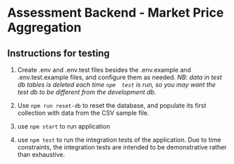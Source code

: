 # Assessment Backend - Market Price Aggregation

## Instructions for testing

   1. Create .env and .env.test files besides the .env.example and .env.test.example files, and configure them as needed. *NB: data in test db tables is deleted each time `npm  test` is run, so you may want the test db to be different from the development db.*

   2. Use `npm run reset-db` to reset the database, and populate its first collection with data from the CSV sample file.

   3. use `npm start` to run application

   4. use `npm test` to run the integration tests of the application. Due to time constraints, the integration tests are intended to be demonstrative rather than exhaustive.

